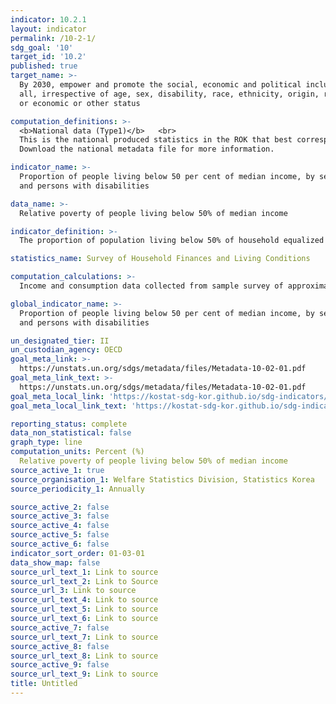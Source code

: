 ```yaml
---
indicator: 10.2.1
layout: indicator
permalink: /10-2-1/
sdg_goal: '10'
target_id: '10.2'
published: true
target_name: >-
  By 2030, empower and promote the social, economic and political inclusion of
  all, irrespective of age, sex, disability, race, ethnicity, origin, religion
  or economic or other status

computation_definitions: >-
  <b>National data (Type1)</b>   <br>
  This is the national produced statistics in the ROK that best corresponds to the definition of UN SDGs indicators. <br>
  Download the national metadata file for more information.

indicator_name: >-
  Proportion of people living below 50 per cent of median income, by sex, age
  and persons with disabilities

data_name: >-
  Relative poverty of people living below 50% of median income

indicator_definition: >-
  The proportion of population living below 50% of household equalized disposable income

statistics_name: Survey of Household Finances and Living Conditions 

computation_calculations: >-
  Income and consumption data collected from sample survey of approximately 20,000 households nationwide

global_indicator_name: >-
  Proportion of people living below 50 per cent of median income, by sex, age
  and persons with disabilities

un_designated_tier: II
un_custodian_agency: OECD
goal_meta_link: >-
  https://unstats.un.org/sdgs/metadata/files/Metadata-10-02-01.pdf   
goal_meta_link_text: >-
  https://unstats.un.org/sdgs/metadata/files/Metadata-10-02-01.pdf   
goal_meta_local_link: 'https://kostat-sdg-kor.github.io/sdg-indicators/public/data/Metadata-10-02-01_ENG.pdf'
goal_meta_local_link_text: 'https://kostat-sdg-kor.github.io/sdg-indicators/public/data/Metadata-10-02-01_ENG.pdf'

reporting_status: complete
data_non_statistical: false
graph_type: line
computation_units: Percent (%)
  Relative poverty of people living below 50% of median income
source_active_1: true
source_organisation_1: Welfare Statistics Division, Statistics Korea 
source_periodicity_1: Annually 

source_active_2: false
source_active_3: false
source_active_4: false
source_active_5: false
source_active_6: false
indicator_sort_order: 01-03-01
data_show_map: false
source_url_text_1: Link to source
source_url_text_2: Link to Source
source_url_3: Link to source
source_url_text_4: Link to source
source_url_text_5: Link to source
source_url_text_6: Link to source
source_active_7: false
source_url_text_7: Link to source
source_active_8: false
source_url_text_8: Link to source
source_active_9: false
source_url_text_9: Link to source
title: Untitled
---
```

